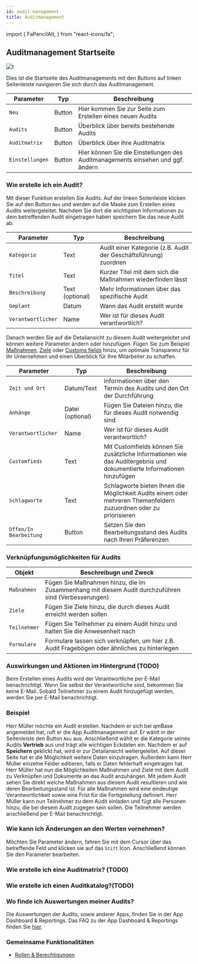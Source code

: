 ```yaml
---
id: audit-management
title: Auditmanagement
---
```


import {
FaPencilAlt,
} from "react-icons/fa";

## Auditmanagement Startseite

![t](https://caqadmin.blob.core.windows.net/public-screenshots/All%20Integration%20Specs/Audits.png)

Dies ist die Startseite des Auditmanagements mit den Buttons auf linken Seitenleiste navigieren Sie sich durch das Auditmanagement.

| Parameter                  | Typ    | Beschreibung                                                                    |
| -------------------------- | ------ | ------------------------------------------------------------------------------- |
| <code>Neu</code>           | Button | Hier kommen Sie zur Seite zum Erstellen eines neuen Audits                      |
| <code>Audits</code>        | Button | Überblick über bereits bestehende Audits                                        |
| <code>Auditmatrix</code>   | Button | Überblick über ihre Auditmatrix                                                 |
| <code>Einstellungen</code> | Button | Hier können Sie die Einstellungen des Auditmanagements einsehen und ggf. ändern |

### Wie erstelle ich ein Audit?

Mit dieser Funktion erstellen Sie Audits. Auf der linken Seitenleiste klicken Sie auf den Button <code>Neu</code> und werden auf die Maske zum Erstellen eines Audits weitergeleitet. Nachdem Sie dort die wichtigsten Informationen zu dem betreffenden Audit eingetragen haben speichern Sie das neue Audit ab.

| Parameter                     | Typ             | Beschreibung                                                     |
| ----------------------------- | --------------- | ---------------------------------------------------------------- |
| <code>Kategorie</code>        | Text            | Audit einer Kategorie (z.B. Audit der Geschäftsführung) zuordnen |
| <code>Titel</code>            | Text            | Kurzer Titel mit dem sich die Maßnahmen wiederfinden lässt       |
| <code>Beschreibung</code>     | Text (optional) | Mehr Informationen über das spezifische Audit                    |
| <code>Geplant</code>          | Datum           | Wann das Audit erstellt wurde                                    |
| <code>Verantwortlicher</code> | Name            | Wer ist für dieses Audit verantwortlich?                         |

Danach werden Sie auf die Detailansicht zu diesem Audit weitergeleitet und können weitere Parameter ändern oder hinzufügen. Fügen Sie zum Beispiel [Maßnahmen](projects-and-tasks.md), [Ziele](goal-management.md) oder [Customs fields](/docs/faqs/80) hinzu, um optimale Transparenz für Ihr Unternehmen und einen Überblick für Ihre Mitarbeiter zu schaffen.

| Parameter                         | Typ              | Beschreibung                                                                                                           |
| --------------------------------- | ---------------- | ---------------------------------------------------------------------------------------------------------------------- |
| <code>Zeit und Ort</code>         | Datum/Text       | Informationen über den Termin des Audits und den Ort der Durchführung                                                  |
| <code>Anhänge</code>              | Datei (optional) | Fügen Sie Dateien hinzu, die für dieses Audit notwendig sind                                                           |
| <code>Verantwortlicher</code>     | Name             | Wer ist für dieses Audit verantwortlich?                                                                               |
| <code>Customfieds</code>          | Text             | Mit Customfields können Sie zusätzliche Informationen wie das Auditergebnis und dokumentierte Informationen hinzufügen |
| <code>Schlagworte</code>          | Text             | Schlagworte bieten Ihnen die Möglichkeit Audits einem oder mehreren Themenfeldern zuzuordnen oder zu priorisieren      |
| <code>Offen/In Bearbeitung</code> | Button           | Setzen Sie den Bearbeitungsstand des Audits nach Ihren Präferenzen                                                     |

### Verknüpfungsmöglichkeiten für Audits

| Objekt                  | Beschreibugn und Zweck                                                                              |
| ----------------------- | --------------------------------------------------------------------------------------------------- |
| <code>Maßnahmen</code>  | Fügen Sie Maßnahmen hinzu, die im Zusammenhang mit diesem Audit durchzuführen sind (Verbesserungen) |
| <code>Ziele</code>      | Fügen Sie Ziele hinzu, die durch dieses Audit erreicht werden sollen                                |
| <code>Teilnehmer</code> | Fügen Sie Teilnehmer zu einem Audit hinzu und halten Sie die Anwesenheit nach                       |
| <code>Formulare</code>  | Formulare lassen sich verknüpfen, um hier z.B. Audit Fragebögen oder ähnliches zu hinterlegen       |

### Auswirkungen und Aktionen im Hintergrund (TODO)

Beim Erstellen eines Audits wird der Verantwortliche per E-Mail benachrichtigt. Wenn Sie selbst der Verantwortliche sind, bekommen Sie keine E-Mail.
Sobald Teilnehmer zu einem Audit hinzugefügt werden, werden Sie per E-Mail benachrichtigt.

### Beispiel

Herr Müller möchte ein Audit erstellen. Nachdem er sich bei qmBase angemeldet hat, ruft er die App Auditmanagement auf. Er wählt in der Seitenleiste den Button <code>Neu</code> aus. Anschließend wählt er die Kategorie seines Audits **Vertrieb** aus und trägt alle wichtigen Eckdaten ein. Nachdem er auf **Speichern** geklickt hat, wird er zur Detailansicht weitergeleitet. Auf dieser Seite hat er die Möglichkeit weitere Daten einzutragen. Außerdem kann Herr Müller einzelne Felder editieren, falls er Daten fehlerhaft eingetragen hat. Herr Müller hat nun die Möglichkeiten Maßnahmen und Ziele mit dem Audit zu Verknüpfen und Dokumente an das Audit anzuhängen. Mit jedem Audit sehen Sie direkt welche Maßnahmen aus diesem Audit resultieren und wie deren Bearbeitungsstand ist. Für alle Maßnahmen wird eine eindeutige Verantwortlichkeit sowie eine Frist für die Fertigstellung definiert. Herr Müller kann nun Teilnehmer zu dem Audit einladen und fügt alle Personen hinzu, die bei diesem Audit zugegen sein sollen. Die Teilnehmer werden anschließend per E-Mail benachrichtigt.

### Wie kann ich Änderungen an den Werten vornehmen?

Möchten Sie Parameter ändern, fahren Sie mit dem Cursor über das betreffende Feld und klicken sie auf das <code>Stift</code> Icon. Anschließend können Sie den Parameter bearbeiten.

### Wie erstelle ich eine Auditmatrix? (TODO)

### Wie erstelle ich einen Auditkatalog?(TODO)

### Wo finde ich Auswertungen meiner Audits?

Die Auswertungen der Audits, sowie anderer Apps, finden Sie in der App Dashboard & Reportings. Das FAQ zu der App Dashboard & Reportings finden Sie [hier](dashboard.md).

### Gemeinsame Funktionalitäten

- [Rollen & Berechtigungen](/docs/faqs/56)
